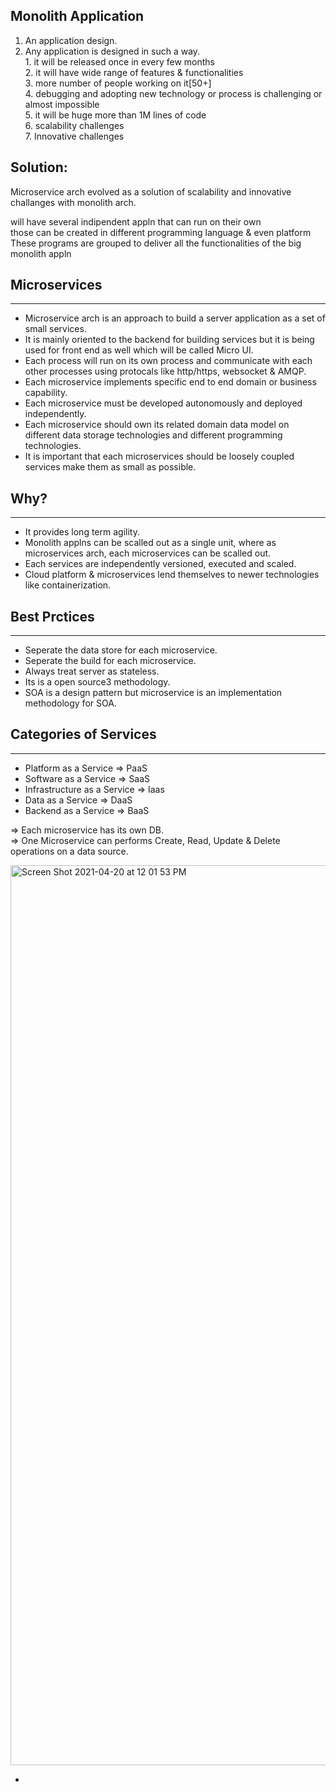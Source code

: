 **Monolith Application**
-----------------------

  1. An application design.<br/>
  2. Any application is designed in such a way. <br/>
    1. it will be released once in every few months<br/>
    2. it will have wide range of features & functionalities<br/>
    3. more number of people working on it[50+]<br/>
    4. debugging and adopting new technology or process is challenging or almost impossible<br/>
    5. it will be huge more than 1M lines of code<br/>
    6. scalability challenges<br/>
    7. Innovative challenges<br/>
    
**Solution:**
--------

Microservice arch evolved as a solution of scalability and innovative challanges with monolith arch.<br/>

will have several indipendent appln that can run on their own <br/>
those can be created in different programming language & even platform<br/>
These programs are grouped to deliver all the functionalities of the big monolith appln<br/>

## Microservices ##
-----------------

  * Microservice arch is an approach to build a server application as a set of small services.
  * It is mainly oriented to the backend for building services but it is being used for front end as well which will be called Micro UI.
  * Each process will run on its own process and communicate with each other processes using protocals like http/https, websocket & AMQP.
  * Each microservice implements specific end to end domain or business capability.
  * Each microservice must be developed autonomously and deployed independently.
  * Each microservice should own its related domain  data model on different data storage technologies and different programming technologies.
  * It is important that each microservices should be loosely coupled services make them as small as possible.


## Why? ##
----------
  * It provides long term agility.
  * Monolith applns can be scalled out as a single unit, where as microservices arch, each microservices can be scalled out.
  * Each services are independently versioned, executed and scaled.
  * Cloud platform & microservices lend themselves to newer technologies like containerization.

## Best Prctices ##
-------------------

  * Seperate the data store for each microservice.
  * Seperate the build for each microservice.
  * Always treat server as stateless.
  * Its is a open source3 methodology.
  * SOA is a design pattern but microservice is an implementation methodology for SOA.

## Categories of Services ##
----------------------------

  - Platform as a Service => PaaS
  - Software as a Service => SaaS
  - Infrastructure as a Service => Iaas
  - Data as a Service => DaaS
  - Backend as a Service => BaaS

  => Each microservice has its own DB.<br/>
  => One Microservice can performs Create, Read, Update  & Delete operations on a data source.<br/>
  
  
<img width="1440" alt="Screen Shot 2021-04-20 at 12 01 53 PM" src="https://user-images.githubusercontent.com/74425320/115436090-35093f00-a1d0-11eb-9713-30aff6463e81.png"> 
  
  * 




